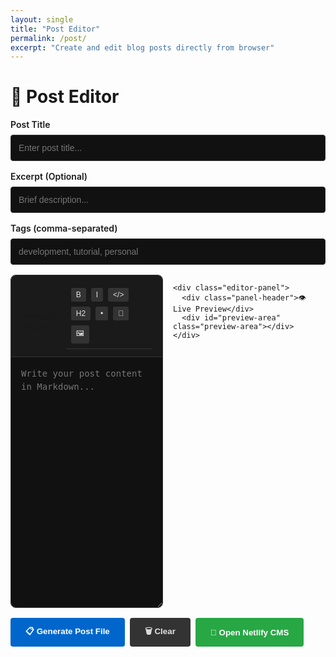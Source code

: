 ```yaml
---
layout: single
title: "Post Editor"
permalink: /post/
excerpt: "Create and edit blog posts directly from browser"
---
```


<style>
.post-editor {
  max-width: 900px;
  margin: 0 auto;
  font-family: -apple-system, BlinkMacSystemFont, "Segoe UI", Roboto, sans-serif;
}
.editor-grid {
  display: grid;
  grid-template-columns: 1fr 1fr;
  gap: 1rem;
  margin: 1rem 0;
}
.editor-panel {
  border: 1px solid #333;
  border-radius: 8px;
  overflow: hidden;
}
.panel-header {
  background: #1a1a1a;
  padding: 0.75rem 1rem;
  font-weight: 600;
  border-bottom: 1px solid #333;
  display: flex;
  justify-content: space-between;
  align-items: center;
}
.editor-textarea, .preview-area {
  width: 100%;
  height: 400px;
  padding: 1rem;
  border: none;
  background: #111;
  color: #e1e1e1;
  font-family: 'Monaco', 'Menlo', 'Ubuntu Mono', monospace;
  font-size: 14px;
  line-height: 1.5;
  resize: vertical;
}
.preview-area {
  overflow-y: auto;
  font-family: inherit;
}
.form-group {
  margin: 1rem 0;
}
.form-group label {
  display: block;
  margin-bottom: 0.5rem;
  font-weight: 600;
}
.form-input {
  width: 100%;
  padding: 0.75rem;
  border: 1px solid #333;
  border-radius: 4px;
  background: #111;
  color: #e1e1e1;
  font-size: 14px;
}
.form-select {
  width: 100%;
  padding: 0.75rem;
  border: 1px solid #333;
  border-radius: 4px;
  background: #111;
  color: #e1e1e1;
}
.button-group {
  display: flex;
  gap: 0.5rem;
  margin: 1rem 0;
}
.btn {
  padding: 0.75rem 1.5rem;
  border: none;
  border-radius: 4px;
  cursor: pointer;
  font-weight: 600;
  text-decoration: none;
  display: inline-block;
  text-align: center;
}
.btn-primary {
  background: #0066cc;
  color: white;
}
.btn-secondary {
  background: #333;
  color: #e1e1e1;
}
.btn-success {
  background: #28a745;
  color: white;
}
.toolbar {
  padding: 0.5rem;
  background: #1a1a1a;
  border-bottom: 1px solid #333;
  display: flex;
  gap: 0.5rem;
  flex-wrap: wrap;
}
.toolbar-btn {
  background: #333;
  border: none;
  color: #e1e1e1;
  padding: 0.25rem 0.5rem;
  border-radius: 3px;
  cursor: pointer;
  font-size: 12px;
}
.toolbar-btn:hover {
  background: #555;
}
@media (max-width: 768px) {
  .editor-grid {
    grid-template-columns: 1fr;
  }
}
</style>

<div class="post-editor">
  <h1>📝 Post Editor</h1>
  
  <div class="form-group">
    <label for="post-title">Post Title</label>
    <input type="text" id="post-title" class="form-input" placeholder="Enter post title...">
  </div>
  
  <div class="form-group">
    <label for="post-excerpt">Excerpt (Optional)</label>
    <input type="text" id="post-excerpt" class="form-input" placeholder="Brief description...">
  </div>
  
  <div class="form-group">
    <label for="post-tags">Tags (comma-separated)</label>
    <input type="text" id="post-tags" class="form-input" placeholder="development, tutorial, personal">
  </div>
  
  <div class="editor-grid">
    <div class="editor-panel">
      <div class="panel-header">
        📝 Markdown Editor
        <div class="toolbar">
          <button class="toolbar-btn" onclick="insertMarkdown('**', '**')" title="Bold">B</button>
          <button class="toolbar-btn" onclick="insertMarkdown('*', '*')" title="Italic">I</button>
          <button class="toolbar-btn" onclick="insertMarkdown('`', '`')" title="Code">&lt;/&gt;</button>
          <button class="toolbar-btn" onclick="insertMarkdown('## ', '')" title="Heading">H2</button>
          <button class="toolbar-btn" onclick="insertMarkdown('- ', '')" title="List">•</button>
          <button class="toolbar-btn" onclick="insertMarkdown('[link text](', ')')" title="Link">🔗</button>
          <button class="toolbar-btn" onclick="insertMarkdown('![alt text](', ')')" title="Image">🖼️</button>
        </div>
      </div>
      <textarea id="post-content" class="editor-textarea" placeholder="Write your post content in Markdown..."></textarea>
    </div>
    
    <div class="editor-panel">
      <div class="panel-header">👁️ Live Preview</div>
      <div id="preview-area" class="preview-area"></div>
    </div>
  </div>
  
  <div class="button-group">
    <button class="btn btn-primary" onclick="generatePost()">📋 Generate Post File</button>
    <button class="btn btn-secondary" onclick="clearEditor()">🗑️ Clear</button>
    <button class="btn btn-success" onclick="openNetlifyCMS()">🚀 Open Netlify CMS</button>
  </div>
  
  <div id="output-area" style="margin-top: 2rem; display: none;">
    <h3>📄 Generated Post File</h3>
    <p>Copy this content and save as <code id="filename"></code> in your <code>_posts/</code> directory:</p>
    <textarea id="output-content" class="editor-textarea" style="height: 200px;" readonly></textarea>
    <div class="button-group">
      <button class="btn btn-primary" onclick="copyToClipboard()">📋 Copy to Clipboard</button>
      <button class="btn btn-secondary" onclick="downloadFile()">💾 Download File</button>
    </div>
  </div>
</div>

<script src="https://cdn.jsdelivr.net/npm/marked/marked.min.js"></script>
<script>
// Live preview
document.getElementById('post-content').addEventListener('input', updatePreview);

function updatePreview() {
  const markdown = document.getElementById('post-content').value;
  const preview = document.getElementById('preview-area');
  preview.innerHTML = marked.parse(markdown);
}

// Markdown insertion helpers
function insertMarkdown(before, after) {
  const textarea = document.getElementById('post-content');
  const start = textarea.selectionStart;
  const end = textarea.selectionEnd;
  const selectedText = textarea.value.substring(start, end);
  const replacement = before + selectedText + after;
  
  textarea.value = textarea.value.substring(0, start) + replacement + textarea.value.substring(end);
  textarea.focus();
  textarea.setSelectionRange(start + before.length, start + before.length + selectedText.length);
  updatePreview();
}

// Generate post file
function generatePost() {
  const title = document.getElementById('post-title').value.trim();
  const excerpt = document.getElementById('post-excerpt').value.trim();
  const tags = document.getElementById('post-tags').value.trim();
  const content = document.getElementById('post-content').value.trim();
  
  if (!title || !content) {
    alert('Please fill in at least the title and content fields.');
    return;
  }
  
  const date = new Date().toISOString().split('T')[0];
  const slug = title.toLowerCase().replace(/[^a-z0-9]+/g, '-').replace(/^-|-$/g, '');
  const filename = `${date}-${slug}.md`;
  
  let frontmatter = `---
layout: single
title: "${title.replace(/"/g, '\\"')}"
date: ${new Date().toISOString()}
permalink: /blog/${slug}/`;

  if (excerpt) {
    frontmatter += `\nexcerpt: "${excerpt.replace(/"/g, '\\"')}"`;
  }
  
  if (tags) {
    const tagArray = tags.split(',').map(tag => `"${tag.trim()}"`).join(', ');
    frontmatter += `\ntags: [${tagArray}]`;
  }
  
  frontmatter += `
categories: ["blog"]
---

`;

  const fullContent = frontmatter + content;
  
  document.getElementById('filename').textContent = filename;
  document.getElementById('output-content').value = fullContent;
  document.getElementById('output-area').style.display = 'block';
}

// Utility functions
function clearEditor() {
  if (confirm('Are you sure you want to clear all fields?')) {
    document.getElementById('post-title').value = '';
    document.getElementById('post-excerpt').value = '';
    document.getElementById('post-tags').value = '';
    document.getElementById('post-content').value = '';
    document.getElementById('preview-area').innerHTML = '';
    document.getElementById('output-area').style.display = 'none';
  }
}

function copyToClipboard() {
  const content = document.getElementById('output-content');
  content.select();
  document.execCommand('copy');
  alert('Post content copied to clipboard!');
}

function downloadFile() {
  const filename = document.getElementById('filename').textContent;
  const content = document.getElementById('output-content').value;
  const blob = new Blob([content], { type: 'text/markdown' });
  const url = URL.createObjectURL(blob);
  const a = document.createElement('a');
  a.href = url;
  a.download = filename;
  a.click();
  URL.revokeObjectURL(url);
}

function openNetlifyCMS() {
  window.open('/admin/', '_blank');
}

// Auto-save to localStorage
function autoSave() {
  const data = {
    title: document.getElementById('post-title').value,
    excerpt: document.getElementById('post-excerpt').value,
    tags: document.getElementById('post-tags').value,
    content: document.getElementById('post-content').value
  };
  localStorage.setItem('post-editor-draft', JSON.stringify(data));
}

function loadDraft() {
  const draft = localStorage.getItem('post-editor-draft');
  if (draft) {
    const data = JSON.parse(draft);
    document.getElementById('post-title').value = data.title || '';
    document.getElementById('post-excerpt').value = data.excerpt || '';
    document.getElementById('post-tags').value = data.tags || '';
    document.getElementById('post-content').value = data.content || '';
    updatePreview();
  }
}

// Auto-save every 30 seconds
setInterval(autoSave, 30000);

// Load draft on page load
window.addEventListener('load', loadDraft);

// Auto-save on input
['post-title', 'post-excerpt', 'post-tags', 'post-content'].forEach(id => {
  document.getElementById(id).addEventListener('input', autoSave);
});
</script>
